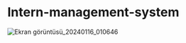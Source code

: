 # Intern-management-system
![Ekran görüntüsü_20240116_010646](https://github.com/hakantulgac/Intern-management-system/assets/108068761/9b17568f-085c-44a6-9638-3f7d60b66124)
